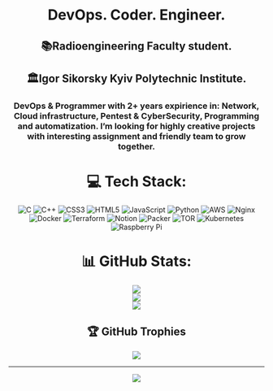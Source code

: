 <div align="center">
  <h1>DevOps. Coder. Engineer.</h1>  
  <h2>📚Radioengineering Faculty student.</h2>   
  <h2>🏛Igor Sikorsky Kyiv Polytechnic Institute.</h2>
  
  <h3>DevOps & Programmer with 2+ years expirience in: Network, Cloud infrastructure, Pentest & CyberSecurity, Programming and automatization. I’m looking for highly creative projects with interesting assignment and friendly team to grow together.</h3>  

 
# 💻 Tech Stack:
![C](https://img.shields.io/badge/c-%2300599C.svg?style=for-the-badge&logo=c&logoColor=white) ![C++](https://img.shields.io/badge/c++-%2300599C.svg?style=for-the-badge&logo=c%2B%2B&logoColor=white) ![CSS3](https://img.shields.io/badge/css3-%231572B6.svg?style=for-the-badge&logo=css3&logoColor=white) ![HTML5](https://img.shields.io/badge/html5-%23E34F26.svg?style=for-the-badge&logo=html5&logoColor=white) ![JavaScript](https://img.shields.io/badge/javascript-%23323330.svg?style=for-the-badge&logo=javascript&logoColor=%23F7DF1E) ![Python](https://img.shields.io/badge/python-3670A0?style=for-the-badge&logo=python&logoColor=ffdd54) ![AWS](https://img.shields.io/badge/AWS-%23FF9900.svg?style=for-the-badge&logo=amazon-aws&logoColor=white) ![Nginx](https://img.shields.io/badge/nginx-%23009639.svg?style=for-the-badge&logo=nginx&logoColor=white) ![Docker](https://img.shields.io/badge/docker-%230db7ed.svg?style=for-the-badge&logo=docker&logoColor=white) ![Terraform](https://img.shields.io/badge/terraform-%235835CC.svg?style=for-the-badge&logo=terraform&logoColor=white) ![Notion](https://img.shields.io/badge/Notion-%23000000.svg?style=for-the-badge&logo=notion&logoColor=white) ![Packer](https://img.shields.io/badge/packer-%23E7EEF0.svg?style=for-the-badge&logo=packer&logoColor=%2302A8EF) ![TOR](https://img.shields.io/badge/tor-%237E4798.svg?style=for-the-badge&logo=tor-project&logoColor=white) ![Kubernetes](https://img.shields.io/badge/kubernetes-%23326ce5.svg?style=for-the-badge&logo=kubernetes&logoColor=white) ![Raspberry Pi](https://img.shields.io/badge/-RaspberryPi-C51A4A?style=for-the-badge&logo=Raspberry-Pi)
# 📊 GitHub Stats:
![](https://github-readme-stats.vercel.app/api?username=lurbaby&theme=dark&hide_border=false&include_all_commits=false&count_private=false)<br/>
![](https://github-readme-streak-stats.herokuapp.com/?user=lurbaby&theme=dark&hide_border=false)<br/>
![](https://github-readme-stats.vercel.app/api/top-langs/?username=lurbaby&theme=dark&hide_border=false&include_all_commits=false&count_private=false&layout=compact)

## 🏆 GitHub Trophies
![](https://github-profile-trophy.vercel.app/?username=lurbaby&theme=juicyfresh&no-frame=false&no-bg=false&margin-w=4)

---
[![](https://visitcount.itsvg.in/api?id=lurbaby&icon=5&color=3)](https://visitcount.itsvg.in)

</div>
